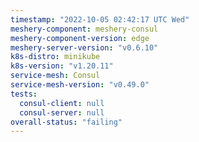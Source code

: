 ```yaml
---
timestamp: "2022-10-05 02:42:17 UTC Wed"
meshery-component: meshery-consul
meshery-component-version: edge
meshery-server-version: "v0.6.10"
k8s-distro: minikube
k8s-version: "v1.20.11"
service-mesh: Consul
service-mesh-version: "v0.49.0"
tests:
  consul-client: null
  consul-server: null
overall-status: "failing"
---
```

